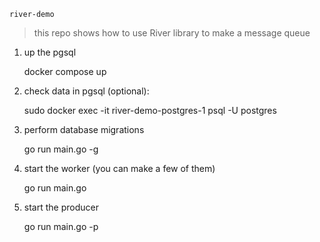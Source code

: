 `river-demo`

> this repo shows how to use River library to make a message queue

1. up the pgsql

    docker compose up

2. check data in pgsql (optional):

    sudo docker exec -it river-demo-postgres-1 psql -U postgres

3. perform database migrations

   go run main.go -g

4. start the worker (you can make a few of them)

    go run main.go

5. start the producer

   go run main.go -p
